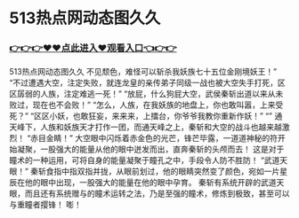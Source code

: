 # 513热点网动态图久久

### <a href="https://github.com/xinfue/dunp/issues/2">👉👉👉♥♥点此进入♥观看入口👈👉👉</a>

513热点网动态图久久
不见颓色，难怪可以斩杀我妖族七十五位金刚境妖王！”
    “不过遭遇大空，注定失败，就连龙皇的亲传弟子同级一战也被大空失手打死，区区孱弱的人族，注定难逃一死！”
    “放屁，什么狗屁大空，武侯秦斩出道以来从未败过，现在也不会败！”
    “怎么，人族，在我妖族的地盘上，你也敢叫嚣，上来受死？”
    “区区小妖，也敢狂妄，来来来，上擂台，你爷爷我教你重新作妖！”
    “”
    通天峰下，人族和妖族天才打作一团，而通天峰之上，秦斩和大空的战斗也越来越激烈！
    “赤目金睛！”
    大空眼中闪烁着赤金色的光芒，锋芒毕露，一道道神秘的符开始凝聚，一股强大的能量从他的眼中迸发而出，直奔秦斩的头颅而去！
    这是对于瞳术的一种运用，可将自身的能量凝聚于瞳孔之中，手段令人防不胜防！
    “武道天眼！”
    秦斩食指中指双指并拢，从眼前划过，他的眼睛突然变了颜色，宛如一片星辰在他的眼中出现，一股强大的能量在他的眼中孕育。
    秦斩有系统开辟的武道天眼，而且还有系统赠与的瞳术运转之法，乃是至强的瞳术，修炼到极致，甚至可以与重瞳者撄锋！
    嘭！
